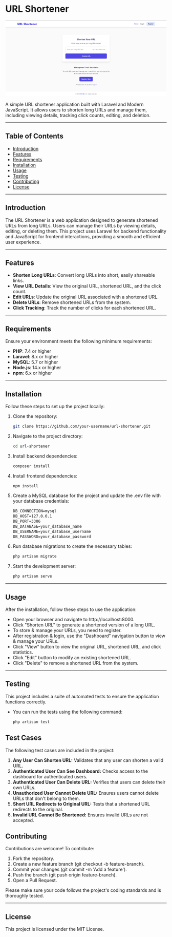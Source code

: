 # URL Shortener

![APP Screenshot](images/project-screenshot.png)

A simple URL shortener application built with Laravel and Modern JavaScript. It allows users to shorten long URLs and manage them, including viewing details, tracking click counts, editing, and deletion.

---

## Table of Contents

- [Introduction](#introduction)
- [Features](#features)
- [Requirements](#requirements)
- [Installation](#installation)
- [Usage](#usage)
- [Testing](#testing)
- [Contributing](#contributing)
- [License](#license)

---

## Introduction

The URL Shortener is a web application designed to generate shortened URLs from long URLs. Users can manage their URLs by viewing details, editing, or deleting them. This project uses Laravel for backend functionality and JavaScript for frontend interactions, providing a smooth and efficient user experience.

---

## Features

- **Shorten Long URLs**: Convert long URLs into short, easily shareable links.
- **View URL Details**: View the original URL, shortened URL, and the click count.
- **Edit URLs**: Update the original URL associated with a shortened URL.
- **Delete URLs**: Remove shortened URLs from the system.
- **Click Tracking**: Track the number of clicks for each shortened URL.

---

## Requirements

Ensure your environment meets the following minimum requirements:

- **PHP**: 7.4 or higher
- **Laravel**: 8.x or higher
- **MySQL**: 5.7 or higher
- **Node.js**: 14.x or higher
- **npm**: 6.x or higher

---

## Installation

Follow these steps to set up the project locally:

1. Clone the repository:
   ```bash
   git clone https://github.com/your-username/url-shortener.git

2. Navigate to the project directory:

    ```bash
    cd url-shortener
    
3. Install backend dependencies:

    ```bash
    composer install
    
4. Install frontend dependencies:

    ```bash
    npm install
    
5. Create a MySQL database for the project and update the .env file with your database credentials:

    ```.env
    DB_CONNECTION=mysql
    DB_HOST=127.0.0.1
    DB_PORT=3306
    DB_DATABASE=your_database_name
    DB_USERNAME=your_database_username
    DB_PASSWORD=your_database_password

6. Run database migrations to create the necessary tables:

    ```bash
    php artisan migrate

7. Start the development server:

    ```bash
    php artisan serve

---
    
## Usage

After the installation, follow these steps to use the application:

- Open your browser and navigate to http://localhost:8000.
- Click "Shorten URL" to generate a shortened version of a long URL.
- To store & manage your URLs, you need to register.
- After registration & login, use the "Dashboard" navigation button to view & manage your URLs.
- Click "View" button to view the original URL, shortened URL, and click statistics.
- Click "Edit" button to modify an existing shortened URL.
- Click "Delete" to remove a shortened URL from the system.

---

## Testing

This project includes a suite of automated tests to ensure the application functions correctly. 
- You can run the tests using the following command:

    ```bash
    php artisan test


## Test Cases

The following test cases are included in the project:

1. **Any User Can Shorten URL:** Validates that any user can shorten a valid URL.
2. **Authenticated User Can See Dashboard:** Checks access to the dashboard for authenticated users.
3. **Authenticated User Can Delete URL:** Verifies that users can delete their own URLs.
4. **Unauthorized User Cannot Delete URL:** Ensures users cannot delete URLs that don't belong to them.
5. **Short URL Redirects to Original URL:** Tests that a shortened URL redirects to the original.
6. **Invalid URL Cannot Be Shortened:** Ensures invalid URLs are not accepted.

## Contributing

Contributions are welcome! To contribute:

1. Fork the repository.
2. Create a new feature branch (git checkout -b feature-branch).
3. Commit your changes (git commit -m 'Add a feature').
4. Push the branch (git push origin feature-branch).
5. Open a Pull Request.

Please make sure your code follows the project's coding standards and is thoroughly tested.

---

## License

This project is licensed under the MIT License.
